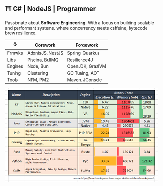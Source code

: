 ## ⛩️ C# | NodeJS | Programmer

Passionate about **Software Engineering**. With a focus on building scalable and performant systems. where concurrency meets caffeine, bytecode brew resilience. 

| ☕          | Corework      | Forgework            |
| ------------ | ------------------ | ----------------- |
| Frmwks | AdonisJS, NestJS  | Spring, Quarkus |
| Libs  | Piscina, BullMQ | Resilience4J    |
| Engines     | Node, Bun | OpenJDK, GraalVM |
| Tuning   | Clustering       | GC Tuning, AOT  |
| Tools      | NPM, PM2         | Maven, JConsole |


![](assets/20250910_134828_image.png)

<!-- 
## ☕ Java | Forgework

Proven for nearly 30 years as the backbone of robust & concurrent with a vast ecosystem and extreme optimizations.

### **⛔ Avoided**
- **PHP** : no native concurrency
- **Go** : over-minimalist & boilerplate-heavy
- **Rust** : painful syntax, high cognitive load
- **Python**: slow at raw performance, duck typing overhead
- **Swift** : weak ecosystem, niche adoption 

-->
